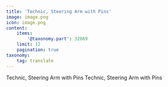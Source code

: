 ```yaml
---
title: 'Technic, Steering Arm with Pins'
image: image.png
icon: image.png
content:
    items:
        '@taxonomy.part': 32069
    limit: 12
    pagination: true
taxonomy:
    tag: translate
---
```


Technic, Steering Arm with Pins
Technic, Steering Arm with Pins
